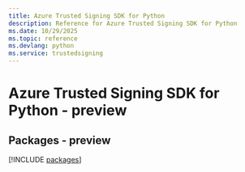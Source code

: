 ```yaml
---
title: Azure Trusted Signing SDK for Python
description: Reference for Azure Trusted Signing SDK for Python
ms.date: 10/29/2025
ms.topic: reference
ms.devlang: python
ms.service: trustedsigning
---
```

# Azure Trusted Signing SDK for Python - preview
## Packages - preview
[!INCLUDE [packages](trusted-signing-index.md)]